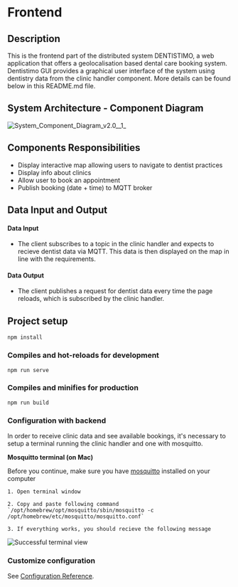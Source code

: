 # Frontend

## Description

This is the frontend part of the distributed system DENTISTIMO, a web application that offers a geolocalisation based dental care booking system.
Dentistimo GUI provides a graphical user interface of the system using dentistry data from the clinic handler component. More details can be found below in this README.md file.

## System Architecture - Component Diagram

![System_Component_Diagram_v2.0__1_](/uploads/45a7fa0c8ac9aeace2ea507ccfce552b/System_Component_Diagram_v2.0__1_.png)


## Components Responsibilities

- Display interactive map allowing users to navigate to dentist practices
- Display info about clinics 
- Allow user to book an appointment 
- Publish booking (date + time) to MQTT broker 

## Data Input and Output

#### Data Input

- The client subscribes to a topic in the clinic handler and expects to recieve dentist data via MQTT.  This data is then displayed on the map in line with the requirements. 

#### Data Output
- The client publishes a request for dentist data every time the page reloads, which is subscribed by the clinic handler. 

## Project setup
```
npm install
```

### Compiles and hot-reloads for development
```
npm run serve
```

### Compiles and minifies for production
```
npm run build
```

### Configuration with backend
 
   In order to receive clinic data and see available bookings, it's necessary to setup a terminal running the clinic handler and one with mosquitto.

 **Mosquitto terminal (on Mac)**

Before you continue, make sure you have [mosquitto](https://mosquitto.org/download/) installed on your computer 

    1. Open terminal window

    2. Copy and paste following command `/opt/homebrew/opt/mosquitto/sbin/mosquitto -c /opt/homebrew/etc/mosquitto/mosquitto.conf`

    3. If everything works, you should recieve the following message 

![Successful terminal view](https://ibb.co/XbfGR6C)

### Customize configuration
See [Configuration Reference](https://cli.vuejs.org/config/).
